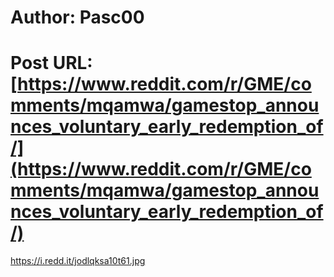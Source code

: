 # Author: Pasc00
# Post URL: [https://www.reddit.com/r/GME/comments/mqamwa/gamestop_announces_voluntary_early_redemption_of/](https://www.reddit.com/r/GME/comments/mqamwa/gamestop_announces_voluntary_early_redemption_of/)


https://i.redd.it/jodlqksa10t61.jpg